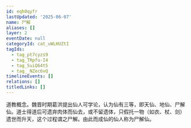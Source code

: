 ```yaml
---
id: eqh0qyfr
lastUpdated: '2025-06-07'
name: 尸解
aliases: []
layer: 2
eventDate: null
categoryId: cat_uWLHUZtI
tagIds:
  - tag_pt7cyzs9
  - tag_TRpfu-I4
  - tag_5uiQ64t5
  - tag__NZec6vQ
timelineEvents: []
relations: []
titledLinks: []
---
```

道教概念。魏晋时期葛洪提出仙人可学论，认为仙有三等，即天仙、地仙、尸解仙。道士得道后可遗弃肉体而仙去，或不留遗体，只假托一物（如衣、杖、剑） 遗世而升天，这个过程谓之尸解。由此而成仙的仙人称为尸解仙。
